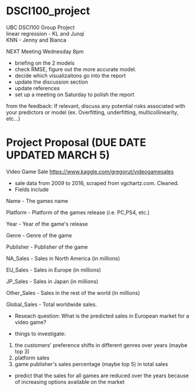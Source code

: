 # DSCI100_project
UBC DSCI100 Group Project
<br> linear regression - KL and Junqi
<br> KNN - Jenny and Bianca

NEXT Meeting Wednesday 8pm

- briefing on the 2 models
- check RMSE, figure out the more accurate model.
- decide which visualizaitons go into the report
- update the discussion section
- update references
- set up a meeting on Saturday to polish the report


from the feedback:
If relevant, discuss any potential risks associated with your predictors or model (ex. Overfitting, underfitting, multicollinearity, etc…)


# Project Proposal (DUE DATE UPDATED MARCH 5)
Video Game Sale https://www.kaggle.com/gregorut/videogamesales
   - sale data from 2009 to 2016, scraped from vgchartz.com. Cleaned.
   - Fields include

Name - The games name

Platform - Platform of the games release (i.e. PC,PS4, etc.)

Year - Year of the game's release

Genre - Genre of the game

Publisher - Publisher of the game

NA_Sales - Sales in North America (in millions)

EU_Sales - Sales in Europe (in millions)

JP_Sales - Sales in Japan (in millions)

Other_Sales - Sales in the rest of the world (in millions)

Global_Sales - Total worldwide sales.
   
   - Reseach question: What is the predicted sales in European market for a video game?
   
   - things to investigate: 
   1. the customers' preference shifts in different genres over years (maybe top 3)
   2. platform sales
   3. game publisher's sales percentage (maybe top 5) in total sales

   - predict that the sales for all games are reduced over the years because of increasing options available on the market


